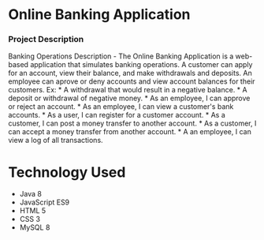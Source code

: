 <h1>
Online Banking Application
</h1>
<h3> Project Description</h3>

<p>Banking Operations Description - The Online Banking Application is a web-based application that simulates banking operations. A customer can apply for an account, view their balance, and make withdrawals and deposits. An employee can aprove or deny accounts and view account balances for their customers.  Ex: * A withdrawal that would result in a negative balance. * A deposit or withdrawal of negative money. * As an employee, I can approve or reject an account. * As an employee, I can view a customer's bank accounts. * As a user, I can register for a customer account. * As a customer, I can post a money transfer to another account. * As a customer, I can accept a money transfer from another account. * A an employee, I can view a log of all transactions. </p>


<h1>Technology Used</h1>
<ul>
  <li>
    Java 8
  </li>  
   <li>
    JavaScript ES9
  </li> <li>
    HTML 5
  </li> <li>
    CSS 3
  </li> <li>
    MySQL 8
  </li>
  
  </ul>
